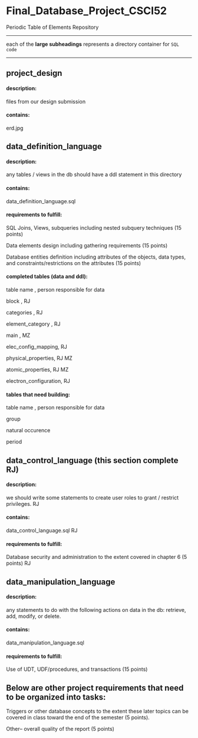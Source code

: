 # Final_Database_Project_CSCI52
Periodic Table of Elements Repository
***
each of the **large subheadings** represents a directory container for `SQL code`  
***


## project_design

#### description:
  files from our design submission

#### contains:
  erd.jpg


## data_definition_language

#### description:
  any tables / views in the db should have a ddl statement in this directory

#### contains:
  data_definition_language.sql
  
#### requirements to fulfill:
  SQL Joins, Views, subqueries including nested subquery techniques (15 points)
  
  Data elements design including gathering requirements (15 points)
  
  Database entities definition including attributes of the objects, data types, and constraints/restrictions on the attributes (15 points)

#### completed tables (data and ddl):
table name ,  person responsible for data

block , RJ

categories , RJ 

element_category , RJ

main , MZ

elec_config_mapping, RJ

physical_properties, RJ MZ

atomic_properties, RJ MZ

electron_configuration, RJ

#### tables that need building:
table name ,  person responsible for data

group

natural occurence

period


## data_control_language (this section complete RJ)

#### description:
  we should write some statements to create user roles to grant / restrict privileges. RJ
  
#### contains:
  data_control_language.sql RJ
  
#### requirements to fulfill:
  Database security and administration to the extent covered in chapter 6 (5 points) RJ


## data_manipulation_language

#### description:
  any statements to do with the following actions on data in the db: retrieve, add, modify, or delete.
 
#### contains:
  data_manipulation_language.sql
  
#### requirements to fulfill:
  Use of UDT, UDF/procedures, and transactions (15 points)

## Below are other project requirements that need to be organized into tasks:

Triggers or other database concepts to the extent these later topics can be covered in class toward the end of the semester (5 points).

Other– overall quality of the report (5 points)

